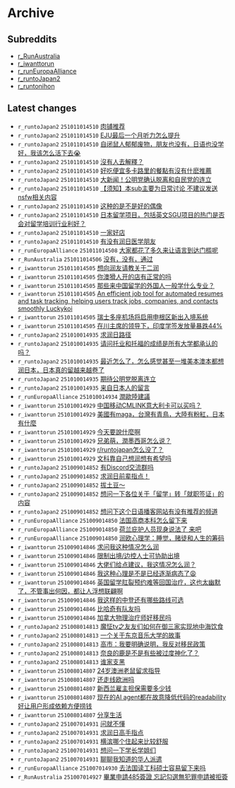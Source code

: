 # Archive

## Subreddits

- [r_RunAustralia](r_RunAustralia/index.md)
- [r_iwanttorun](r_iwanttorun/index.md)
- [r_runEuropaAlliance](r_runEuropaAlliance/index.md)
- [r_runtoJapan2](r_runtoJapan2/index.md)
- [r_runtonihon](r_runtonihon/index.md)

## Latest changes

- `r_runtoJapan2` `251011014510` [肉铺推荐](posts/r_runtoJapan2/251010042442_1o2rcii.md)
- `r_runtoJapan2` `251011014510` [EJU最后一个月听力怎么提升](posts/r_runtoJapan2/251010130340_1o30bp7.md)
- `r_runtoJapan2` `251011014510` [自闭鼠人郁郁废物，朋友也没有，日语也没学好，我该怎么活下去😭](posts/r_runtoJapan2/251010111302_1o2y0p1.md)
- `r_runtoJapan2` `251011014510` [沒有人去解釋？](posts/r_runtoJapan2/251010203559_1o3c91w.md)
- `r_runtoJapan2` `251011014510` [好吃便宜多卡路里的餐點有沒有什麽推薦](posts/r_runtoJapan2/251010034610_1o2qlzo.md)
- `r_runtoJapan2` `251011014510` [大新闻！公明党确认脱离和自民党的连立](posts/r_runtoJapan2/251010070834_1o2u44v.md)
- `r_runtoJapan2` `251011014510` [【须知】本sub主要为日常讨论 不建议发送nsfw相关内容](posts/r_runtoJapan2/251010144326_1o32trc.md)
- `r_runtoJapan2` `251011014510` [这种的是不是好的偶像](posts/r_runtoJapan2/251010102335_1o2x4y9.md)
- `r_runtoJapan2` `251011014510` [日本留学项目，包括英文SGU项目的热门是否会对留学培训行业利好？](posts/r_runtoJapan2/251010025101_1o2picv.md)
- `r_runtoJapan2` `251011014510` [一家好店](posts/r_runtoJapan2/251010051631_1o2sa0m.md)
- `r_runtoJapan2` `251011014510` [有没有润日医学朋友](posts/r_runtoJapan2/251010090731_1o2vwkz.md)
- `r_runEuropaAlliance` `251011014508` [大家都花了多久来让语言到达门槛呢](posts/r_runEuropaAlliance/251010143621_1o32n0r.md)
- `r_RunAustralia` `251011014506` [没有，没有，通过](posts/r_RunAustralia/251010102713_1o2x75u.md)
- `r_iwanttorun` `251011014505` [想向润友请教关于二润](posts/r_iwanttorun/251010045936_1o2rz6u.md)
- `r_iwanttorun` `251011014505` [你澳猾人开的店有正常的吗](posts/r_iwanttorun/251010025219_1o2pjb9.md)
- `r_iwanttorun` `251011014505` [那些来中国留学的外国人一般学什么专业？](posts/r_iwanttorun/251011012937_1o3ixvq.md)
- `r_iwanttorun` `251011014505` [An efficient job tool for automated resumes and task tracking, helping users track jobs, companies, and contacts smoothly  Luckykoi](posts/r_iwanttorun/251010120523_1o2z1he.md)
- `r_iwanttorun` `251011014505` [瑞士多座机场将启用申根区新出入境系统](posts/r_iwanttorun/251010080006_1o2uvs5.md)
- `r_iwanttorun` `251011014505` [在川主席的领导下，印度学签发放量暴跌44%](posts/r_iwanttorun/251011000757_1o3h9ne.md)
- `r_runtoJapan2` `251010014935` [求润日路径](posts/r_runtoJapan2/251009023232_1o1ukgj.md)
- `r_runtoJapan2` `251010014935` [请问托业和托福的成绩是所有大学都承认的吗？](posts/r_runtoJapan2/251009075128_1o1zys7.md)
- `r_runtoJapan2` `251010014935` [最近怎么了，怎么感觉甚至一堆美本澳本都想润日本，日本真的留越来越卷了](posts/r_runtoJapan2/251010011909_1o2nmce.md)
- `r_runtoJapan2` `251010014935` [期待公明党脱离连立](posts/r_runtoJapan2/251009165821_1o2beal.md)
- `r_runtoJapan2` `251010014935` [来自日本人的留言](posts/r_runtoJapan2/251009015557_1o1ttbp.md)
- `r_runEuropaAlliance` `251010014934` [潤歐陸建議](posts/r_runEuropaAlliance/251009151721_1o28p7d.md)
- `r_iwanttorun` `251010014929` [中国移动CMLINK意大利卡可以买吗？](posts/r_iwanttorun/251009033820_1o1vudi.md)
- `r_iwanttorun` `251010014929` [美國有maga，台灣有青鳥，大陸有粉紅，日本有什麼](posts/r_iwanttorun/251009174009_1o2cimn.md)
- `r_iwanttorun` `251010014929` [今天要說什麼啊](posts/r_iwanttorun/251009173838_1o2ch7o.md)
- `r_iwanttorun` `251010014929` [兄弟萌，潤墨西哥怎么说？](posts/r_iwanttorun/251009091326_1o215ve.md)
- `r_iwanttorun` `251010014929` [r/runtojapan怎么没了？](posts/r_iwanttorun/251009125743_1o2583t.md)
- `r_iwanttorun` `251010014929` [文科靠自己想润想有希望吗](posts/r_iwanttorun/251009140551_1o26ue9.md)
- `r_runtoJapan2` `251009014852` [有Discord交流群吗](posts/r_runtoJapan2/251008032038_1o0zpoq.md)
- `r_runtoJapan2` `251009014852` [求润日前辈指点！](posts/r_runtoJapan2/251008164628_1o1ftic.md)
- `r_runtoJapan2` `251009014852` [拔土豆～](posts/r_runtoJapan2/251008084033_1o152gf.md)
- `r_runtoJapan2` `251009014852` [想问一下各位关于「留学」转「就职签证」的内容](posts/r_runtoJapan2/251008160253_1o1en21.md)
- `r_runtoJapan2` `251009014852` [想问下这个日语播客网站有没有推荐的频道](posts/r_runtoJapan2/251005144803_1nyq5uv.md)
- `r_runEuropaAlliance` `251009014850` [法国高商本科怎么留下来](posts/r_runEuropaAlliance/251008181902_1o1idmz.md)
- `r_runEuropaAlliance` `251009014850` [荷兰庇护人员现身说法了 来吧](posts/r_runEuropaAlliance/251005084256_1nyj0el.md)
- `r_runEuropaAlliance` `251009014850` [润欧心理学：睡觉，赌徒和人生的筹码](posts/r_runEuropaAlliance/251005213258_1nz0std.md)
- `r_iwanttorun` `251009014846` [求问我这种情况怎么润](posts/r_iwanttorun/251008125829_1o19ry8.md)
- `r_iwanttorun` `251009014846` [限制出境/边控人士可协助出境](posts/r_iwanttorun/251008215752_1o1ompy.md)
- `r_iwanttorun` `251009014846` [大佬们给点建议，我这情况怎么润？](posts/r_iwanttorun/251008190328_1o1jpqn.md)
- `r_iwanttorun` `251009014846` [我这种心理是不是已经逐渐病态了😩](posts/r_iwanttorun/251008040024_1o10gxx.md)
- `r_iwanttorun` `251009014846` [英国留学肛裂预约难等回国治疗，这也太幽默了，不管事出何因，都让人浮想联翩啊](posts/r_iwanttorun/251008132257_1o1adrm.md)
- `r_iwanttorun` `251009014846` [我这样的中登还有哪些路线可选](posts/r_iwanttorun/251008222503_1o1p9on.md)
- `r_iwanttorun` `251009014846` [比哈奇有队友吗](posts/r_iwanttorun/251008103648_1o16wct.md)
- `r_iwanttorun` `251009014846` [加拿大物理治疗师好移民吗](posts/r_iwanttorun/251008180838_1o1i3dj.md)
- `r_runtoJapan2` `251008014813` [魔怔tv之友友们如何在御三家实现地中海饮食](posts/r_runtoJapan2/251007073309_1o088om.md)
- `r_runtoJapan2` `251008014813` [一个关于东京音乐大学的故事](posts/r_runtoJapan2/251007223810_1o0tm6y.md)
- `r_runtoJapan2` `251008014813` [高市：我要明确说明，我反对移民政策](posts/r_runtoJapan2/251007060636_1o06ve0.md)
- `r_runtoJapan2` `251008014813` [奈良的鹿是不是有些被过度神化了？](posts/r_runtoJapan2/251008004333_1o0wgg6.md)
- `r_runtoJapan2` `251008014813` [谁家支黑](posts/r_runtoJapan2/251007072608_1o084tr.md)
- `r_iwanttorun` `251008014807` [24岁澳洲老鼠留求指导](posts/r_iwanttorun/251007155814_1o0irme.md)
- `r_iwanttorun` `251008014807` [还走线欧洲吗](posts/r_iwanttorun/251007235805_1o0vgpv.md)
- `r_iwanttorun` `251008014807` [新西兰雇主担保需要多少钱](posts/r_iwanttorun/251007201009_1o0priq.md)
- `r_iwanttorun` `251008014807` [现在的AI agent都在故意降低代码的readability好让用户形成依赖方便捞钱](posts/r_iwanttorun/251007175338_1o0lza1.md)
- `r_iwanttorun` `251008014807` [分享生活](posts/r_iwanttorun/251007071750_1o0806n.md)
- `r_runtoJapan2` `251007014931` [问就不懂](posts/r_runtoJapan2/251006154502_1nzmoez.md)
- `r_runtoJapan2` `251007014931` [求润日高手指点](posts/r_runtoJapan2/251006135742_1nzjslp.md)
- `r_runtoJapan2` `251007014931` [横滨哪个住起来比较舒服](posts/r_runtoJapan2/251006103231_1nzfert.md)
- `r_runtoJapan2` `251007014931` [想问一下学长学姐们](posts/r_runtoJapan2/251006105314_1nzfrqo.md)
- `r_runtoJapan2` `251007014931` [聊聊我知道的华人派遣](posts/r_runtoJapan2/251006032817_1nz8h7x.md)
- `r_runEuropaAlliance` `251007014930` [去法国读工科硕士容易留下来吗](posts/r_runEuropaAlliance/251006103328_1nzffeb.md)
- `r_RunAustralia` `251007014927` [畢業申請485簽證 忘記勾選無犯罪申請被拒簽](posts/r_RunAustralia/251006033517_1nz8m2r.md)
